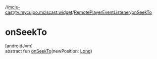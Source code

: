 //[mcls-cast](../../../index.md)/[tv.mycujoo.mclscast.widget](../index.md)/[RemotePlayerEventListener](index.md)/[onSeekTo](on-seek-to.md)

# onSeekTo

[androidJvm]\
abstract fun [onSeekTo](on-seek-to.md)(newPosition: [Long](https://kotlinlang.org/api/latest/jvm/stdlib/kotlin/-long/index.html))
